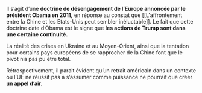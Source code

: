 Il s’agit d’une **doctrine de désengagement de l’Europe annoncée par le président Obama en 2011,** en réponse au constat que [[L'affrontement entre la Chine et les Etats-Unis peut sembler inéluctable]]. Le fait que cette doctrine date d’Obama est le signe que **les actions de Trump sont dans une certaine continuité.**

La réalité des crises en Ukraine et au Moyen-Orient, ainsi que la tentation pour certains pays européens de se rapprocher de la Chine font que le pivot n’a pas pu être total.

Rétrospectivement, il parait évident qu’un retrait américain dans un contexte ou l’UE ne réussit pas à s’assumer comme puissance ne pourrait que créer **un appel d’air.**